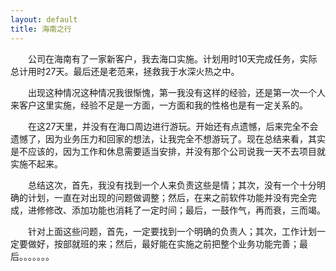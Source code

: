 ```yaml
---
layout: default
title: 海南之行
---
```

　　公司在海南有了一家新客户，我去海口实施。计划用时10天完成任务，实际总计用时27天。最后还是老范来，拯救我于水深火热之中。

　　出现这种情况这种情况我很惭愧，第一我没有这样的经验，还是第一次一个人来客户这里实施，经验不足是一方面，一方面和我的性格也是有一定关系的。

　　在这27天里，并没有在海口周边进行游玩。开始还有点遗憾，后来完全不会遗憾了，因为业务压力和回家的想法，让我完全不想游玩了。现在总结来看，其实是不应该的，因为工作和休息需要适当安排，并没有那个公司说我一天不去项目就实施不起来。

　　总结这次，首先，我没有找到一个人来负责这些是情；其次，没有一个十分明确的计划，一直在对出现的问题做调整；然后，在来之前软件功能并没有完全完成，进修修改、添加功能也消耗了一定时间；最后，一鼓作气，再而衰，三而竭。

　　针对上面这些问题，首先，一定要找到一个明确的负责人；其次，工作计划一定要做好，按部就班的来；然后，最好能在实施之前把整个业务功能完善；最后。。。。。。。